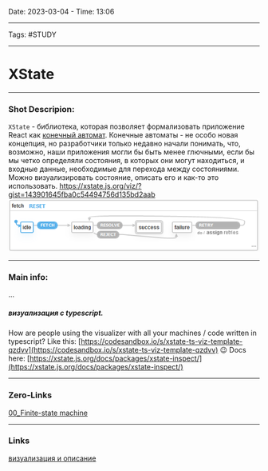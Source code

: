 Date: 2023-03-04 - Time: 13:06
___
Tags: #STUDY 
___
# XState
___ 
### Shot Descripion:
`XState` - библиотека, которая позволяет формализовать приложение React как [конечный автомат](https://en.wikipedia.org/wiki/Finite-state_machine).
Конечные автоматы - не особо новая концепция, но разработчики только недавно начали понимать, что, возможно, наши приложения могли бы быть менее глючными, если бы мы четко определяли состояния, в которых они могут находиться, и входные данные, необходимые для перехода между состояниями.
Можно визуализировать состояние, описать его и как-то это использовать.
https://xstate.js.org/viz/?gist=143901645fba0c54494756d135bd2aab
![](Pasted%20image%2020230304132344.png)
___
### Main info:
...

##### визуализация с typescript.
How are people using the visualizer with all your machines / code written in typescript?
Like this: [https://codesandbox.io/s/xstate-ts-viz-template-qzdvv](https://codesandbox.io/s/xstate-ts-viz-template-qzdvv) 😉
Docs here: [https://xstate.js.org/docs/packages/xstate-inspect/](https://xstate.js.org/docs/packages/xstate-inspect/)
___
### Zero-Links
[00_Finite-state machine](../__Z_CORE/00_Finite-state%20machine.md)
___
### Links

[визуализация и описание](https://xstate.js.org/viz/)
